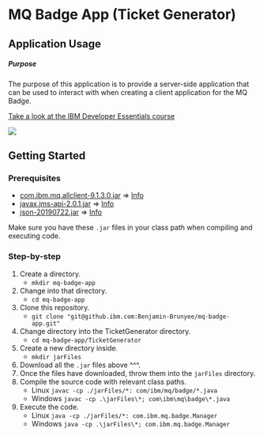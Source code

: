 # MQ Badge App (Ticket Generator)

## Application Usage

##### Purpose
The purpose of this application is to provide a server-side application that can be used to interact with when creating
a client application for the MQ Badge.

[Take a look at the IBM Developer Essentials course](https://developer.ibm.com/messaging/learn-mq/mq-tutorials/mq-dev-essentials/)
<p align="centre">
    <img src="https://github.com/ibm-messaging/mq-dev-badge-sample/tree/master/DockerFiles/gitImages/MQ-Badge-Class-Allocations.png?raw=true">
</p>

## Getting Started
### Prerequisites
* [com.ibm.mq.allclient-9.1.3.0.jar](https://repo1.maven.org/maven2/com/ibm/mq/com.ibm.mq.allclient/9.1.3.0/com.ibm.mq.allclient-9.1.3.0.jar) => [Info](https://mvnrepository.com/artifact/com.ibm.mq/com.ibm.mq.allclient/9.1.3.0)
* [javax.jms-api-2.0.1.jar](https://repo1.maven.org/maven2/javax/jms/javax.jms-api/2.0.1/javax.jms-api-2.0.1.jar) => [Info](https://mvnrepository.com/artifact/javax.jms/javax.jms-api/2.0.1)
* [json-20190722.jar](https://repo1.maven.org/maven2/org/json/json/20190722/json-20190722.jar) => [Info](https://mvnrepository.com/artifact/org.json/json/20190722)

Make sure you have these ```.jar``` files in your class path when compiling and executing code.

### Step-by-step
1. Create a directory.
    * ```mkdir mq-badge-app```
1. Change into that directory.
    * ```cd mq-badge-app```
1. Clone this repository.
    * ```git clone "git@github.ibm.com:Benjamin-Brunyee/mq-badge-app.git"```
1. Change directory into the TicketGenerator directory.
    * ```cd mq-badge-app/TicketGenerator```
1. Create a new directory inside.
    * ```mkdir jarFiles```
1. Download all the ```.jar``` files above ^^^.
1. Once the files have downloaded, throw them into the ```jarFiles``` directory.
1. Compile the source code with relevant class paths.
    * Linux ```javac -cp ./jarFiles/*: com/ibm/mq/badge/*.java```
    * Windows ```javac -cp .\jarFiles\*; com\ibm\mq\badge\*.java```
1. Execute the code.
    * Linux ```java -cp ./jarFiles/*: com.ibm.mq.badge.Manager```
    * Windows ```java -cp .\jarFiles\*; com.ibm.mq.badge.Manager```